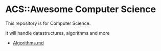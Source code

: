 # ACS::Awesome Computer Science

This repository is for Computer Science.

It will handle datastructures, algorithms and more

- [Algorithms.md](./algorithms/algorithms.md)
